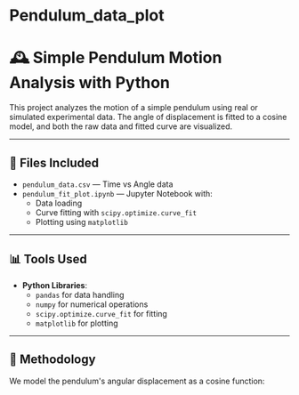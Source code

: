 # Pendulum_data_plot
# 🕰️ Simple Pendulum Motion Analysis with Python

This project analyzes the motion of a simple pendulum using real or simulated experimental data. The angle of displacement is fitted to a cosine model, and both the raw data and fitted curve are visualized.

---

## 📁 Files Included

- `pendulum_data.csv` — Time vs Angle data
- `pendulum_fit_plot.ipynb` — Jupyter Notebook with:
  - Data loading
  - Curve fitting with `scipy.optimize.curve_fit`
  - Plotting using `matplotlib`


---

## 📊 Tools Used

- **Python Libraries**:  
  - `pandas` for data handling  
  - `numpy` for numerical operations  
  - `scipy.optimize.curve_fit` for fitting  
  - `matplotlib` for plotting  

---

## 🔬 Methodology

We model the pendulum's angular displacement as a cosine function:

